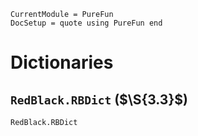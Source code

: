 ```@meta
CurrentModule = PureFun
DocSetup = quote using PureFun end
```

# Dictionaries

## `RedBlack.RBDict` ($\S{3.3}$) 

```@docs
RedBlack.RBDict
```
